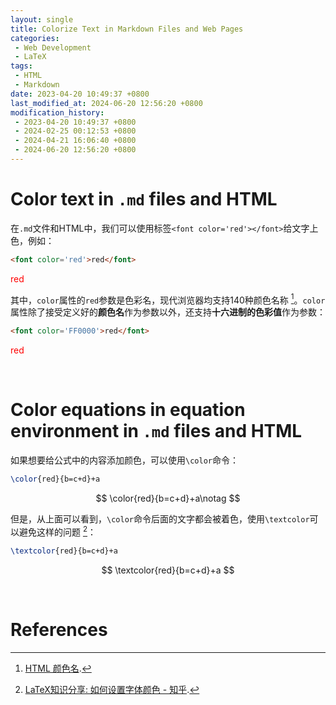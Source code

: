 ```yaml
---
layout: single
title: Colorize Text in Markdown Files and Web Pages
categories:
 - Web Development
 - LaTeX
tags: 
 - HTML
 - Markdown
date: 2023-04-20 10:49:37 +0800
last_modified_at: 2024-06-20 12:56:20 +0800
modification_history:
 - 2023-04-20 10:49:37 +0800
 - 2024-02-25 00:12:53 +0800
 - 2024-04-21 16:06:40 +0800
 - 2024-06-20 12:56:20 +0800
---
```


# Color text in `.md` files and HTML

在`.md`文件和HTML中，我们可以使用标签`<font color='red'></font>`给文字上色，例如：

```html
<font color='red'>red</font>
```

<font color='red'>red</font>

其中，`color`属性的`red`参数是色彩名，现代浏览器均支持140种颜色名称 [^1]。`color`属性除了接受定义好的**颜色名**作为参数以外，还支持**十六进制的色彩值**作为参数：

```html
<font color='FF0000'>red</font>
```

<font color='FF0000'>red</font>

<br>

# Color equations in equation environment in `.md` files and HTML

如果想要给公式中的内容添加颜色，可以使用`\color`命令：

```latex
\color{red}{b=c+d}+a
```

$$
\color{red}{b=c+d}+a\notag
$$

但是，从上面可以看到，`\color`命令后面的文字都会被着色，使用`\textcolor`可以避免这样的问题 [^2]：

```latex
\textcolor{red}{b=c+d}+a
```

$$
\textcolor{red}{b=c+d}+a
$$

<br>

# References

[^1]: [HTML 颜色名](https://www.w3school.com.cn/tags/html_ref_colornames.asp).
[^2]: [LaTeX知识分享: 如何设置字体颜色 - 知乎](https://zhuanlan.zhihu.com/p/426780029).


